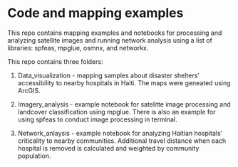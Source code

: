 # Code and mapping examples

This repo contains mapping examples and notebooks for processing and analyzing satellite images and running network analysis using a list of libraries: spfeas, mpglue, osmnx, and networkx. 

This repo contains three folders:

1. Data_visualization - mapping samples about disaster shelters' accessibility to nearby hospitals in Haiti. The maps were geneated using ArcGIS.

2. Imagery_analysis - example notebook for satelitte image processing and landcover classification using mpglue. There is also an example for using spfeas to conduct image processing in terminal.

3. Network_anlaysis - example notebook for analyzing Haitian hospitals' criticality to nearby communities. Additional travel distance when each hospital is removed is calculated and weighted by community population. 
